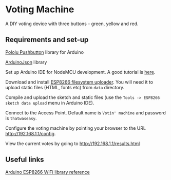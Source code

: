 # Voting Machine

A DIY voting device with three buttons - green, yellow and red.


## Requirements and set-up

[Pololu Pushbutton](https://github.com/pololu/pushbutton-arduino) library for Arduino

[ArduinoJson](https://github.com/bblanchon/ArduinoJson) library

Set up Arduino IDE for NodeMCU development. A good tutorial is [here](http://henrysbench.capnfatz.com/henrys-bench/arduino-projects-tips-and-more/arduino-esp8266-lolin-nodemcu-getting-started/).

Download and install [ESP8266 filesystem uploader](https://github.com/esp8266/arduino-esp8266fs-plugin). You will need it to upload static files (HTML, fonts etc) from `data` directory.

Compile and upload the sketch and static files (use the `Tools -> ESP8266 sketch data upload` menu in Arduino IDE).

Connect to the Access Point. Default name is `Votin' machine` and password is `thatwaseasy`.

Configure the voting machine by pointing your browser to the URL http://192.168.1.1/config.

View the current votes by going to http://192.168.1.1/results.html


## Useful links

[Arduino ESP8266 WiFi library reference](https://github.com/esp8266/Arduino/tree/master/doc/esp8266wifi)